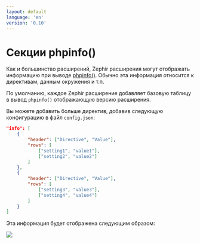 ```yaml
---
layout: default
language: 'en'
version: '0.10'
---
```


# Секции phpinfo()
Как и большинство расширений, Zephir расширения могут отображать информацию при выводе [phpinfo()](http://php.net/manual/en/function.phpinfo.php). Обычно эта информация относится к директивам, данным окружения и т.п.

По умолчанию, каждое Zephir расширение добавляет базовую таблицу в вывод `phpinfo()` отображающую версию расширения.

Вы можете добавить больше директив, добавив следующую конфигурацию в файл `config.json`:

```json
"info": [
    {
        "header": ["Directive", "Value"],
        "rows": [
            ["setting1", "value1"],
            ["setting2", "value2"]
        ]
    },
    {
        "header": ["Directive", "Value"],
        "rows": [
            ["setting3", "value3"],
            ["setting4", "value4"]
        ]
    }
]
```

Эта информация будет отображена следующим образом:

![](/assets/content/info.png)
